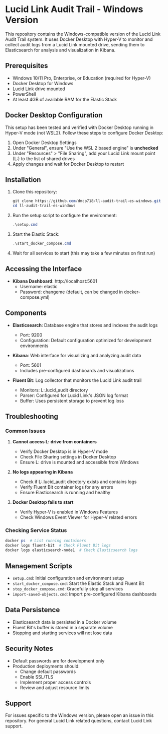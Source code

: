 # Lucid Link Audit Trail - Windows Version

This repository contains the Windows-compatible version of the Lucid Link Audit Trail system. It uses Docker Desktop with Hyper-V to monitor and collect audit logs from a Lucid Link mounted drive, sending them to Elasticsearch for analysis and visualization in Kibana.

## Prerequisites

- Windows 10/11 Pro, Enterprise, or Education (required for Hyper-V)
- Docker Desktop for Windows
- Lucid Link drive mounted
- PowerShell
- At least 4GB of available RAM for the Elastic Stack

## Docker Desktop Configuration

This setup has been tested and verified with Docker Desktop running in Hyper-V mode (not WSL2). Follow these steps to configure Docker Desktop:

1. Open Docker Desktop Settings
2. Under "General", ensure "Use the WSL 2 based engine" is **unchecked**
3. Under "Resources" > "File Sharing", add your Lucid Link mount point (L:\) to the list of shared drives
4. Apply changes and wait for Docker Desktop to restart

## Installation

1. Clone this repository:
   ```powershell
   git clone https://github.com/dmcp718/ll-audit-trail-es-windows.git
   cd ll-audit-trail-es-windows
   ```

2. Run the setup script to configure the environment:
   ```powershell
   .\setup.cmd
   ```

3. Start the Elastic Stack:
   ```powershell
   .\start_docker_compose.cmd
   ```

4. Wait for all services to start (this may take a few minutes on first run)

## Accessing the Interface

- **Kibana Dashboard**: http://localhost:5601
  - Username: elastic
  - Password: changeme (default, can be changed in docker-compose.yml)

## Components

- **Elasticsearch**: Database engine that stores and indexes the audit logs
  - Port: 9200
  - Configuration: Default configuration optimized for development environments

- **Kibana**: Web interface for visualizing and analyzing audit data
  - Port: 5601
  - Includes pre-configured dashboards and visualizations

- **Fluent Bit**: Log collector that monitors the Lucid Link audit trail
  - Monitors: L:\.lucid_audit directory
  - Parser: Configured for Lucid Link's JSON log format
  - Buffer: Uses persistent storage to prevent log loss

## Troubleshooting

### Common Issues

1. **Cannot access L: drive from containers**
   - Verify Docker Desktop is in Hyper-V mode
   - Check File Sharing settings in Docker Desktop
   - Ensure L: drive is mounted and accessible from Windows

2. **No logs appearing in Kibana**
   - Check if L:\.lucid_audit directory exists and contains logs
   - Verify Fluent Bit container logs for any errors
   - Ensure Elasticsearch is running and healthy

3. **Docker Desktop fails to start**
   - Verify Hyper-V is enabled in Windows Features
   - Check Windows Event Viewer for Hyper-V related errors

### Checking Service Status

```powershell
docker ps  # List running containers
docker logs fluent-bit  # Check Fluent Bit logs
docker logs elasticsearch-node1  # Check Elasticsearch logs
```

## Management Scripts

- `setup.cmd`: Initial configuration and environment setup
- `start_docker_compose.cmd`: Start the Elastic Stack and Fluent Bit
- `stop_docker_compose.cmd`: Gracefully stop all services
- `import-saved-objects.cmd`: Import pre-configured Kibana dashboards

## Data Persistence

- Elasticsearch data is persisted in a Docker volume
- Fluent Bit's buffer is stored in a separate volume
- Stopping and starting services will not lose data

## Security Notes

- Default passwords are for development only
- Production deployments should:
  - Change default passwords
  - Enable SSL/TLS
  - Implement proper access controls
  - Review and adjust resource limits

## Support

For issues specific to the Windows version, please open an issue in this repository. For general Lucid Link related questions, contact Lucid Link support.

